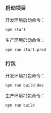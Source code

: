### 启动项目

开发环境启动命令：

```js
npm start
```

生产环境启动命令：

```js
npm run start:prod
```

### 打包

开发环境打包命令：

```js
npm run build:dev
```

生产环境打包命令：

```js
npm run build
```